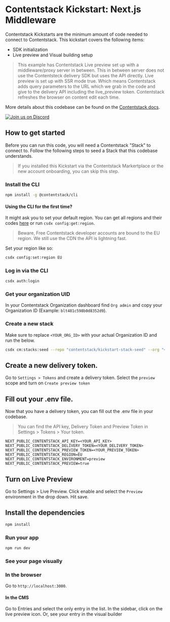 # Contentstack Kickstart: Next.js Middleware

Contentstack Kickstarts are the minimum amount of code needed to connect to Contentstack.
This kickstart covers the following items:

- SDK initialization
- Live preview and Visual building setup

> This example has Contentstack Live preview set up with a middleware/proxy server in between. This in between server does not use the Contentsteck delivery SDK but uses the API directly. Live preview is set up with SSR mode true. Which means Contentstack adds query parameters to the URL which we grab in the code and give to the delivery API including the live_preview token. Contentstack refreshes the browser on content edit each time.

More details about this codebase can be found on the [Contentstack docs](https://www.contentstack.com/docs/developers).

[![Join us on Discord](https://img.shields.io/badge/Join%20Our%20Discord-7289da.svg?style=flat&logo=discord&logoColor=%23fff)](https://community.contentstack.com)

## How to get started

Before you can run this code, you will need a Contentstack "Stack" to connect to.
Follow the following steps to seed a Stack that this codebase understands.

> If you installed this Kickstart via the Contentstack Markertplace or the new account onboarding, you can skip this step.

### Install the CLI

```bash
npm install -g @contentstack/cli
```

#### Using the CLI for the first time?

It might ask you to set your default region.
You can get all regions and their codes [here](https://www.contentstack.com/docs/developers/cli/configure-regions-in-the-cli) or run `csdx config:get:region`.

> Beware, Free Contentstack developer accounts are bound to the EU region. We still use the CDN the API is lightning fast.

Set your region like so:

```bash
csdx config:set:region EU
```

### Log in via the CLI

```bash
csdx auth:login
```

### Get your organization UID

In your Contentstack Organization dashboard find `Org admin` and copy your Organization ID (Example: `blt481c598b0d8352d9`).

### Create a new stack

Make sure to replace `<YOUR_ORG_ID>` with your actual Organization ID and run the below.

```bash
csdx cm:stacks:seed --repo "contentstack/kickstart-stack-seed" --org "<YOUR_ORG_ID>" -n "Kickstart Stack"
```

## Create a new delivery token.

Go to `Settings > Tokens` and create a delivery token. Select the `preview` scope and turn on `Create preview token`

## Fill out your .env file.

Now that you have a delivery token, you can fill out the .env file in your codebase.

> You can find the API key, Delivery Token and Preview Token in Settings > Tokens > Your token.

```
NEXT_PUBLIC_CONTENTSTACK_API_KEY=<YOUR_API_KEY>
NEXT_PUBLIC_CONTENTSTACK_DELIVERY_TOKEN=<YOUR_DELIVERY_TOKEN>
NEXT_PUBLIC_CONTENTSTACK_PREVIEW_TOKEN=<YOUR_PREVIEW_TOKEN>
NEXT_PUBLIC_CONTENTSTACK_REGION=EU
NEXT_PUBLIC_CONTENTSTACK_ENVIRONMENT=preview
NEXT_PUBLIC_CONTENTSTACK_PREVIEW=true
```

## Turn on Live Preview

Go to Settings > Live Preview. Click enable and select the `Preview` environment in the drop down. Hit save.

## Install the dependencies

```bash
npm install
```

### Run your app

```bash
npm run dev
```

### See your page visually

### In the browser

Go to `http://localhost:3000`.

#### In the CMS

Go to Entries and select the only entry in the list.
In the sidebar, click on the live preview icon.
Or, see your entry in the visual builder
